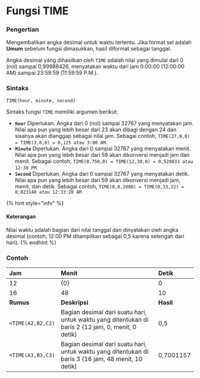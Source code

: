 # Fungsi TIME

### Pengertian

Mengembalikan angka desimal untuk waktu tertentu. Jika format sel adalah **Umum** sebelum fungsi dimasukkan, hasil diformat sebagai tanggal.

Angka desimal yang dihasilkan oleh `TIME` adalah nilai yang dimulai dari 0 \(nol\) sampai 0,99988426, menyatakan waktu dari jam 0:00:00 \(12:00:00 AM\) sampai 23:59:59 \(11:59:59 P.M.\).

### Sintaks

`TIME(hour, minute, second)`

Sintaks fungsi `TIME` memiliki argumen berikut:

* **`Hour`**    Diperlukan. Angka dari 0 \(nol\) sampai 32767 yang menyatakan jam. Nilai apa pun yang lebih besar dari 23 akan dibagi dengan 24 dan sisanya akan dianggap sebagai nilai jam. Sebagai contoh, `TIME(27,0,0) = TIME(3,0,0) = 0,125 atau 3:00 AM`.
* **`Minute`**    Diperlukan. Angka dari 0 sampai 32767 yang menyatakan menit. Nilai apa pun yang lebih besar dari 59 akan dikonversi menjadi jam dan menit. Sebagai contoh, `TIME(0,750,0) = TIME(12,30,0) = 0,520833 atau 12:30 PM`.
* **`Second`**    Diperlukan. Angka dari 0 sampai 32767 yang menyatakan detik. Nilai apa pun yang lebih besar dari 59 akan dikonversi menjadi jam, menit, dan detik. Sebagai contoh, `TIME(0,0,2000) = TIME(0,33,22) = 0,023148 atau 12:33:20 AM`

{% hint style="info" %}
#### Keterangan

Nilai waktu adalah bagian dari nilai tanggal dan dinyatakan oleh angka desimal \(contoh, 12:00 PM ditampilkan sebagai 0,5 karena setengah dari hari\).
{% endhint %}

### Contoh

| **Jam** | **Menit** | **Detik** |
| :--- | :--- | :--- |
| 12 | {0} | 0 |
| 16 | 48 | 10 |
| **Rumus** | **Deskripsi** | **Hasil** |
| `=TIME(A2,B2,C2)` | Bagian desimal dari suatu hari, untuk waktu yang ditentukan di baris 2 \(12 jam, 0, menit, 0 detik\) | 0,5 |
| `=TIME(A3,B3,C3)` | Bagian desimal dari suatu hari, untuk waktu yang ditentukan di baris 3 \(16 jam, 48 menit, 10 detik\) | 0,7001157 |

